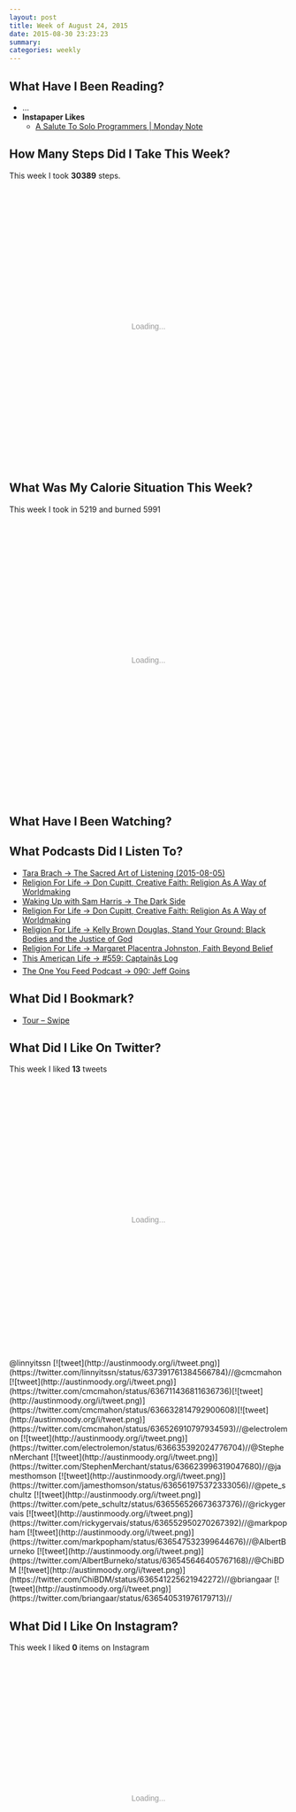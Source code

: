 ```yaml
---
layout: post
title: Week of August 24, 2015
date: 2015-08-30 23:23:23
summary: 
categories: weekly
---
```



## What Have I Been Reading?

* ...
* **Instapaper Likes**
  * [A Salute To Solo Programmers | Monday Note](http://www.mondaynote.com/2015/08/24/a-salute-to-solo-programmers/)


## How Many Steps Did I Take This Week?

This week I took **30389** steps.

<div id="chart-1" style="height: 500px; text-align: center; color: #999; line-height: 500px; font-size: 14px; font-family: 'Lucida Grande', 'Lucida Sans Unicode', Verdana, Arial, Helvetica, sans-serif;">Loading...</div><script type="text/javascript">
  new Chartkick.ColumnChart("chart-1", {"Sat":14872,"Sun":15517}, {});
</script>


## What Was My Calorie Situation This Week?

This week I took in 5219 and burned 5991

<div id="chart-2" style="height: 500px; text-align: center; color: #999; line-height: 500px; font-size: 14px; font-family: 'Lucida Grande', 'Lucida Sans Unicode', Verdana, Arial, Helvetica, sans-serif;">Loading...</div><script type="text/javascript">
  new Chartkick.ColumnChart("chart-2", [{"name":"Calories In","data":{"Sat":2883,"Sun":2336}},{"name":"Calories Out","data":{"Sat":2936,"Sun":3055}}], {});
</script>




## What Have I Been Watching?



## What Podcasts Did I Listen To?

* [Tara Brach &rarr; The Sacred Art of Listening (2015-08-05)](https://overcast.fm/+Ff-k64z4)
* [Religion For Life &rarr; Don Cupitt, Creative Faith: Religion As A Way of Worldmaking](https://overcast.fm/+G6uaZnKg)
* [Waking Up with Sam Harris &rarr; The Dark Side](https://overcast.fm/+BSCDXbsOU)
* [Religion For Life &rarr; Don Cupitt, Creative Faith: Religion As A Way of Worldmaking](https://overcast.fm/+G6uaZnKg)
* [Religion For Life &rarr; Kelly Brown Douglas, Stand Your Ground: Black Bodies and the Justice of God](https://overcast.fm/+G6uwVoIM)
* [Religion For Life &rarr; Margaret Placentra Johnston, Faith Beyond Belief](https://overcast.fm/+G6s9itj0)
* [This American Life &rarr; #559: Captain&#226;&#128;&#153;s Log](https://overcast.fm/+Frw_SI)
* [The One You Feed Podcast &rarr; 090: Jeff Goins](https://overcast.fm/+BcDnnYXj8)


## What Did I Bookmark?

* [Tour &#8211;&#160;Swipe](https://www.swipe.to/tour/)


## What Did I Like On Twitter?

This week I liked **13** tweets

<div id="chart-3" style="height: 500px; text-align: center; color: #999; line-height: 500px; font-size: 14px; font-family: 'Lucida Grande', 'Lucida Sans Unicode', Verdana, Arial, Helvetica, sans-serif;">Loading...</div><script type="text/javascript">
  new Chartkick.BarChart("chart-3", {"Monday":0,"Tuesday":0,"Wednesday":11,"Thursday":1,"Friday":1,"Saturday":0,"Sunday":0}, {});
</script>
@linnyitssn [![tweet](http://austinmoody.org/i/tweet.png)](https://twitter.com/linnyitssn/status/637391761384566784)//@cmcmahon [![tweet](http://austinmoody.org/i/tweet.png)](https://twitter.com/cmcmahon/status/636711436811636736)[![tweet](http://austinmoody.org/i/tweet.png)](https://twitter.com/cmcmahon/status/636632814792900608)[![tweet](http://austinmoody.org/i/tweet.png)](https://twitter.com/cmcmahon/status/636526910797934593)//@electrolemon [![tweet](http://austinmoody.org/i/tweet.png)](https://twitter.com/electrolemon/status/636635392024776704)//@StephenMerchant [![tweet](http://austinmoody.org/i/tweet.png)](https://twitter.com/StephenMerchant/status/636623996319047680)//@jamesthomson [![tweet](http://austinmoody.org/i/tweet.png)](https://twitter.com/jamesthomson/status/636561975372333056)//@pete_schultz [![tweet](http://austinmoody.org/i/tweet.png)](https://twitter.com/pete_schultz/status/636556526673637376)//@rickygervais [![tweet](http://austinmoody.org/i/tweet.png)](https://twitter.com/rickygervais/status/636552950270267392)//@markpopham [![tweet](http://austinmoody.org/i/tweet.png)](https://twitter.com/markpopham/status/636547532399644676)//@AlbertBurneko [![tweet](http://austinmoody.org/i/tweet.png)](https://twitter.com/AlbertBurneko/status/636545646405767168)//@ChiBDM [![tweet](http://austinmoody.org/i/tweet.png)](https://twitter.com/ChiBDM/status/636541225621942272)//@briangaar [![tweet](http://austinmoody.org/i/tweet.png)](https://twitter.com/briangaar/status/636540531976179713)//


## What Did I Like On Instagram?

This week I liked **0** items on Instagram

<div id="chart-4" style="height: 500px; text-align: center; color: #999; line-height: 500px; font-size: 14px; font-family: 'Lucida Grande', 'Lucida Sans Unicode', Verdana, Arial, Helvetica, sans-serif;">Loading...</div><script type="text/javascript">
  new Chartkick.BarChart("chart-4", {"Monday":0,"Tuesday":0,"Wednesday":0,"Thursday":0,"Friday":0,"Saturday":0,"Sunday":0}, {});
</script>
